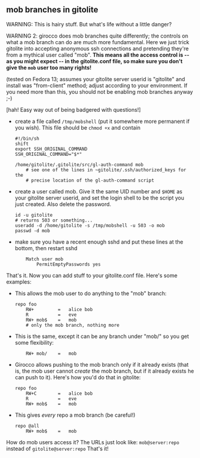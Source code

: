 ## mob branches in gitolite

WARNING: This is hairy stuff.  But what's life without a little danger?

WARNING 2: girocco does mob branches quite differently; the controls on what a
mob branch can do are much more fundamental.  Here we just trick gitolite into
accepting anonymous ssh connections and pretending they're from a mythical
user called "mob".  **This means all the access control is -- as you might
expect -- in the gitolite.conf file, so make sure you don't give the `mob`
user too many rights!**

(tested on Fedora 13; assumes your gitolite server userid is "gitolite" and
install was "from-client" method; adjust according to your environment.  If
you need more than this, you should not be enabling mob branches anyway ;-)

[hah!  Easy way out of being badgered with questions!]

  * create a file called `/tmp/mobshell` (put it somewhere more permanent if
    you wish).  This file should be `chmod +x` and contain

        #!/bin/sh
        shift
        export SSH_ORIGINAL_COMMAND
        SSH_ORIGINAL_COMMAND="$*"

        /home/gitolite/.gitolite/src/gl-auth-command mob
            # see one of the lines in ~gitolite/.ssh/authorized_keys for the
            # precise location of the gl-auth-command script

  * create a user called mob.  Give it the same UID number and `$HOME` as your
    gitolite server userid, and set the login shell to be the script you just
    created.  Also delete the password.

        id -u gitolite
        # returns 503 or something...
        useradd -d /home/gitolite -s /tmp/mobshell -u 503 -o mob
        passwd -d mob

  * make sure you have a recent enough sshd and put these lines at the bottom,
    then restart sshd

            Match user mob
                PermitEmptyPasswords yes

That's it.  Now you can add stuff to your gitolite.conf file.  Here's some
examples:

  * This allows the mob user to do anything to the "mob" branch:

        repo foo
            RW+         =   alice bob
            R           =   eve
            RW+ mob$    =   mob
            # only the mob branch, nothing more

  * This is the same, except it can be any branch under "mob/" so you get some
    flexibility:

            RW+ mob/    =   mob

  * Girocco allows pushing to the mob branch only if it already exists (that
    is, the mob user cannot *create* the mob branch, but if it already exists
    he can push to it).  Here's how you'd do that in gitolite:

        repo foo
            RW+C        =   alice bob
            R           =   eve
            RW+ mob$    =   mob

  * This gives *every* repo a mob branch (be careful!)

        repo @all
            RW+ mob$    =   mob

How do mob users access it?  The URLs just look like: `mob@server:repo`
instead of `gitolite@server:repo` That's it!
